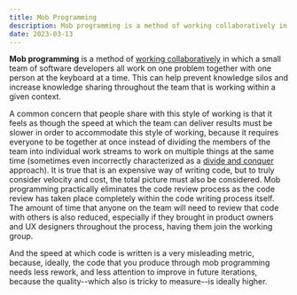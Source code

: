 ```yaml
---
title: Mob Programming
description: Mob programming is a method of working collaboratively in which a small team of software developers all work on one problem together with one person at the keyboard at a time.
date: 2023-03-13
---
```


**Mob programming** is a method of [working collaboratively](/thoughts/working-collaboratively) in which a small team of
software developers all work on one problem together with one person at the keyboard at a time. This can help prevent
knowledge silos and increase knowledge sharing throughout the team that is working within a given context.

A common concern that people share with this style of working is that it feels as though the speed at which the team can
deliver results must be slower in order to accommodate this style of working, because it requires everyone to be
together at once instead of dividing the members of the team into individual work streams to work on multiple things at
the same time (sometimes even incorrectly characterized as a [divide and conquer](/thoughts/divide-and-conquer)
approach). It is true that is an expensive way of writing code, but to truly consider velocity and cost, the total
picture must also be considered. Mob programming practically eliminates the code review process as the code review has
taken place completely within the code writing process itself. The amount of time that anyone on the team will need to
review that code with others is also reduced, especially if they brought in product owners and UX designers throughout
the process, having them join the working group.

And the speed at which code is written is a very misleading metric, because, ideally, the code that you produce through
mob programming needs less rework, and less attention to improve in future iterations, because the quality--which also
is tricky to measure--is ideally higher.